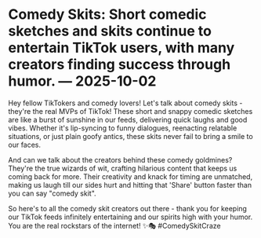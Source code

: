 # Comedy Skits: Short comedic sketches and skits continue to entertain TikTok users, with many creators finding success through humor. — 2025-10-02

Hey fellow TikTokers and comedy lovers! Let's talk about comedy skits - they're the real MVPs of TikTok! These short and snappy comedic sketches are like a burst of sunshine in our feeds, delivering quick laughs and good vibes. Whether it's lip-syncing to funny dialogues, reenacting relatable situations, or just plain goofy antics, these skits never fail to bring a smile to our faces.

And can we talk about the creators behind these comedy goldmines? They're the true wizards of wit, crafting hilarious content that keeps us coming back for more. Their creativity and knack for timing are unmatched, making us laugh till our sides hurt and hitting that 'Share' button faster than you can say "comedy skit".

So here's to all the comedy skit creators out there - thank you for keeping our TikTok feeds infinitely entertaining and our spirits high with your humor. You are the real rockstars of the internet! ✨🎭 #ComedySkitCraze